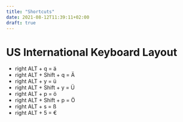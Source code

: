 ```yaml
---
title: "Shortcuts"
date: 2021-08-12T11:39:11+02:00
draft: true
---
```


# US International Keyboard Layout
- right ALT + q = ä
- right ALT + Shift + q = Ä
- right ALT + y = ü
- right ALT + Shift + y = Ü
- right ALT + p = ö
- right ALT + Shift + p = Ö
- right ALT + s = ß
- right ALT + 5 = €

